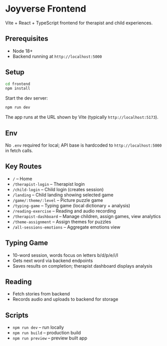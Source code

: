 # Joyverse Frontend

Vite + React + TypeScript frontend for therapist and child experiences.

## Prerequisites
- Node 18+
- Backend running at `http://localhost:5000`

## Setup
```bash
cd frontend
npm install
```

Start the dev server:
```bash
npm run dev
```
The app runs at the URL shown by Vite (typically `http://localhost:5173`).

## Env
No `.env` required for local; API base is hardcoded to `http://localhost:5000` in fetch calls.

## Key Routes
- `/` – Home
- `/therapist-login` – Therapist login
- `/child-login` – Child login (creates session)
- `/landing` – Child landing showing selected game
- `/game/:theme/:level` – Picture puzzle game
- `/typing-game` – Typing game (local dictionary + analysis)
- `/reading-exercise` – Reading and audio recording
- `/therapist-dashboard` – Manage children, assign games, view analytics
- `/theme-assignment` – Assign themes for puzzles
- `/all-sessions-emotions` – Aggregate emotions view

## Typing Game
- 10-word session, words focus on letters b/d/p/e/i/l
- Gets next word via backend endpoints
- Saves results on completion; therapist dashboard displays analysis

## Reading
- Fetch stories from backend
- Records audio and uploads to backend for storage

## Scripts
- `npm run dev` – run locally
- `npm run build` – production build
- `npm run preview` – preview built app
